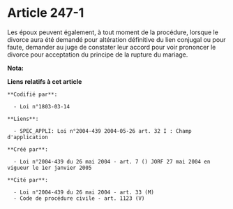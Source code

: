 # Article 247-1

Les époux peuvent également, à tout moment de la procédure, lorsque le divorce aura été demandé pour altération définitive du
lien conjugal ou pour faute, demander au juge de constater leur accord pour voir prononcer le divorce pour acceptation du
principe de la rupture du mariage.

**Nota:**



**Liens relatifs à cet article**

	**Codifié par**:

	  - Loi n°1803-03-14

	**Liens**:

	  - SPEC_APPLI: Loi n°2004-439 2004-05-26 art. 32 I : Champ d'application

	**Créé par**:

	  - Loi n°2004-439 du 26 mai 2004 - art. 7 () JORF 27 mai 2004 en vigueur le 1er janvier 2005

	**Cité par**:

	  - Loi n°2004-439 du 26 mai 2004 - art. 33 (M)
	  - Code de procédure civile - art. 1123 (V)
